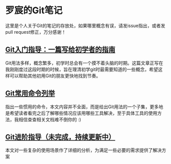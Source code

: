 罗宸的Git笔记
=============

这里是个人关于Git的笔记的存放处，如果哪里概念有误，请发issue指出，或者发pull request修正，万分感谢！

[Git入门指导：一篇写给初学者的指南](https://github.com/luochen1990/git-notes/blob/master/git_tutorial.md)
-----------------------------------

Git用法多样，概念繁多，初学时总会有一个摸不着头脑的时期。这篇文章正写在我刚刚度过这段时期的时候，旨在理清初学git时最需要知道的一些概念，希望这样可以帮助其他初用Git的朋友更快地找到节奏。

[Git常用命令列举](https://github.com/luochen1990/git-notes/blob/master/git_commands.md)
-----------------

指出一些惯用的命令，本文内容并不全面，而是给出Git用法的一个子集，更多地是希望读者看完之后了解哪些情况应该用哪些工具解决，至于具体工具的使用方法，我相信查查相关文档难不倒你的 :)

[Git进阶指导（未完成，持续更新中）](https://github.com/luochen1990/git-notes/blob/master/git_advanced.md)
-----------------------------------

本文对一些复杂的使用场景作了详细的分析，为满足一些必要的需求提供了解决方案

